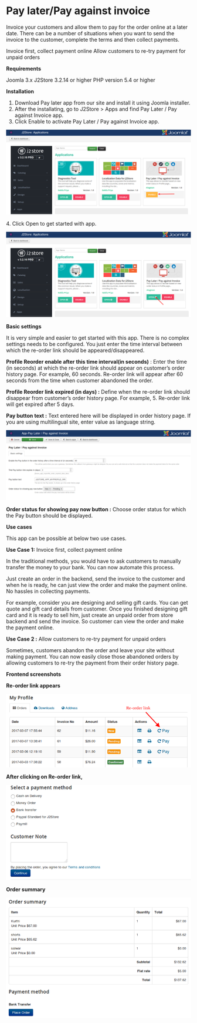 # Pay later/Pay against invoice

Invoice your customers and allow them to pay for the order online at a later date. There can be a number of situations when you want to send the invoice to the customer, complete the terms and then collect payments.

Invoice first, collect payment online Allow customers to re-try payment for unpaid orders

**Requirements**

Joomla 3.x J2Store 3.2.14 or higher PHP version 5.4 or higher

**Installation**

1. Download Pay later app from our site and install it using Joomla installer.
2. After the installating, go to J2Store > Apps and find Pay Later / Pay against Invoice app.
3. Click Enable to activate Pay Later / Pay against Invoice app.

![plpa01](https://raw.githubusercontent.com/j2store/doc-images/master/apps/pay-later-pay-against-invoice/plpa01.png)

4\. Click Open to get started with app.

![plpa02](https://raw.githubusercontent.com/j2store/doc-images/master/apps/pay-later-pay-against-invoice/plpa02.png)

**Basic settings**

It is very simple and easier to get started with this app. There is no complex settings needs to be configured. You just enter the time interval between which the re-order link should be appeared/disappeared.

**Profile Reorder enable after this time interval(in seconds)** : Enter the time (in seconds) at which the re-order link should appear on customer’s order history page. For example, 60 seconds. Re-order link will appear after 60 seconds from the time when customer abandoned the order.

**Profile Reorder link expired (in days) :** Define when the re-order link should disappear from customer’s order history page. For example, 5. Re-order link will get expired after 5 days.

**Pay button text :** Text entered here will be displayed in order history page. If you are using multilingual site, enter value as language string.

![plpa03](https://raw.githubusercontent.com/j2store/doc-images/master/apps/pay-later-pay-against-invoice/plpa03.png)

**Order status for showing pay now button :** Choose order status for which the Pay button should be displayed.

**Use cases**

This app can be possible at below two use cases.

**Use Case 1:** Invoice first, collect payment online

In the traditional methods, you would have to ask customers to manually transfer the money to your bank. You can now automate this process.

Just create an order in the backend, send the invoice to the customer and when he is ready, he can just view the order and make the payment online. No hassles in collecting payments.

For example, consider you are designing and selling gift cards. You can get quote and gift card details from customer. Once you finished designing gift card and it is ready to sell him, just create an unpaid order from store backend and send the invoice. So customer can view the order and make the payment online.

**Use Case 2 :** Allow customers to re-try payment for unpaid orders

Sometimes, customers abandon the order and leave your site without making payment. You can now easily close those abandoned orders by allowing customers to re-try the payment from their order history page.

**Frontend screenshots**

**Re-order link appears**

![plpa04](https://raw.githubusercontent.com/j2store/doc-images/master/apps/pay-later-pay-against-invoice/plpa04.png)

**After clicking on Re-order link,**

![plpa05](https://raw.githubusercontent.com/j2store/doc-images/master/apps/pay-later-pay-against-invoice/plpa05.png)

**Order summary**

![plpa06](https://raw.githubusercontent.com/j2store/doc-images/master/apps/pay-later-pay-against-invoice/plpa06.png)

